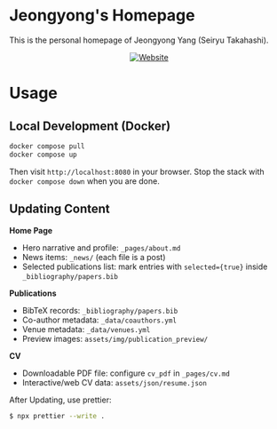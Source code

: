# Jeongyong's Homepage

This is the personal homepage of Jeongyong Yang (Seiryu Takahashi).

<p align="center">
  <a href="https://takahashi-seiryu.github.io" target="_blank">
    <img src="https://img.shields.io/badge/Website-takahashi--seiryu.github.io-blue" alt="Website">
  </a>
</p>

# Usage

## Local Development (Docker)

```bash
docker compose pull
docker compose up
```

Then visit `http://localhost:8080` in your browser. Stop the stack with `docker compose down` when you are done.

## Updating Content

**Home Page**

- Hero narrative and profile: `_pages/about.md`
- News items: `_news/` (each file is a post)
- Selected publications list: mark entries with `selected={true}` inside `_bibliography/papers.bib`

**Publications**

- BibTeX records: `_bibliography/papers.bib`
- Co-author metadata: `_data/coauthors.yml`
- Venue metadata: `_data/venues.yml`
- Preview images: `assets/img/publication_preview/`

**CV**

- Downloadable PDF file: configure `cv_pdf` in `_pages/cv.md`
- Interactive/web CV data: `assets/json/resume.json`

After Updating, use prettier:

```bash
$ npx prettier --write .
```
